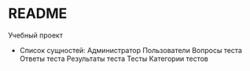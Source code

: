# README

Учебный проект

* Список сущностей:
Администратор Пользователи Вопросы теста Ответы теста Результаты теста Тесты Категории тестов

